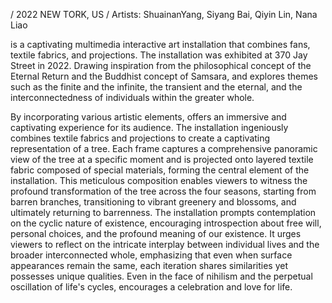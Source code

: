 <Tree> / 2022 NEW TORK, US / Artists: ShuainanYang, Siyang Bai, Qiyin Lin, Nana Liao



<Tree> is a captivating multimedia interactive art installation that combines fans, textile fabrics, and projections. The installation was exhibited at 370 Jay Street in 2022. Drawing inspiration from the philosophical concept of the Eternal Return and the Buddhist concept of Samsara, and explores themes such as the finite and the infinite, the transient and the eternal, and the interconnectedness of individuals within the greater whole.



By incorporating various artistic elements, <Tree> offers an immersive and captivating experience for its audience. The installation ingeniously combines textile fabrics and projections to create a captivating representation of a tree. Each frame captures a comprehensive panoramic view of the tree at a specific moment and is projected onto layered textile fabric composed of special materials, forming the central element of the installation. This meticulous composition enables viewers to witness the profound transformation of the tree across the four seasons, starting from barren branches, transitioning to vibrant greenery and blossoms, and ultimately returning to barrenness.
The installation prompts contemplation on the cyclic nature of existence, encouraging introspection about free will, personal choices, and the profound meaning of our existence. It urges viewers to reflect on the intricate interplay between individual lives and the broader interconnected whole, emphasizing that even when surface appearances remain the same, each iteration shares similarities yet possesses unique qualities. Even in the face of nihilism and the perpetual oscillation of life's cycles, <Tree> encourages a celebration and love for life.
